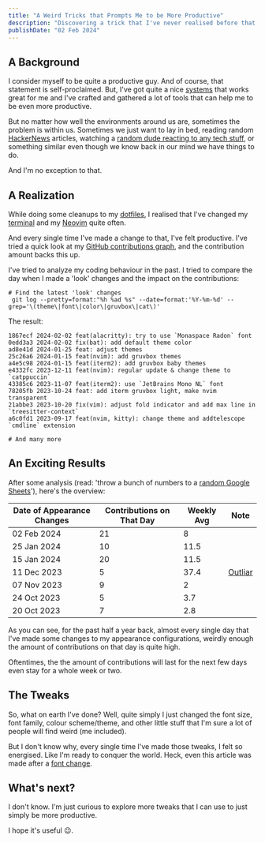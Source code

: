 ```yaml
---
title: "A Weird Tricks that Prompts Me to be More Productive"
description: "Discovering a trick that I've never realised before that helps me when I am un-motivated to work"
publishDate: "02 Feb 2024"
---
```


## A Background
I consider myself to be quite a productive guy. And of course, that statement is self-proclaimed. But, I've got quite a nice [systems](https://jamesclear.com/goals-systems) that works great for me and I've crafted and gathered a lot of tools that can help me to be even more productive.

But no matter how well the environments around us are, sometimes the problem is within us. Sometimes we just want to lay in bed, reading random [HackerNews](https://news.ycombinator.com/) articles, watching a [random dude reacting to any tech stuff](https://www.youtube.com/watch?v=s-vJcOfrvi0), or something similar even though we know back in our mind we have things to do.

And I'm no exception to that.

## A Realization
While doing some cleanups to my [dotfiles](https://github.com/hisamafahri/dotfiles/), I realised that I've changed my [terminal](https://github.com/alacritty/alacritty) and my [Neovim](https://neovim.org) quite often.

And every single time I've made a change to that, I've felt productive. I've tried a quick look at my [GitHub contributions graph](https://skyline.github.com/hisamafahri/2023), and the contribution amount backs this up.

I've tried to analyze my coding behaviour in the past. I tried to compare the day when I made a 'look' changes and the impact on the contributions:

```shell
# Find the latest 'look' changes
 git log --pretty=format:"%h %ad %s" --date=format:'%Y-%m-%d' --grep='\(theme\|font\|color\|gruvbox\|cat\)'
```

The result:

```shell
1867ecf 2024-02-02 feat(alacritty): try to use `Monaspace Radon` font
0edd3a3 2024-02-02 fix(bat): add default theme color
ad8e41d 2024-01-25 feat: adjust themes
25c26a6 2024-01-15 feat(nvim): add gruvbox themes
a4e5c98 2024-01-15 feat(iterm2): add gruvbox baby themes
e4332fc 2023-12-11 feat(nvim): regular update & change theme to `catppuccin`
43385c6 2023-11-07 feat(iterm2): use `JetBrains Mono NL` font
78205fb 2023-10-24 feat: add iterm gruvbox light, make nvim transparent
21abbe3 2023-10-20 fix(vim): adjust fold indicator and add max line in `treesitter-context`
a6c0fd1 2023-09-17 feat(nvim, kitty): change theme and addtelescope `cmdline` extension

# And many more
```

## An Exciting Results
After some analysis (read: 'throw a bunch of numbers to a [random Google Sheets](https://docs.google.com/spreadsheets/d/1ZD7HbJefNovuYp2CFFTiGXjQ1imr2vGpi933foF2xYM/edit?usp=sharing)'), here's the overview:

| Date of Appearance Changes | Contributions on That Day  | Weekly Avg | Note                                                                                                  |
| -------------------------- | -------------------------- | ---------- | ----------------------------------------------------------------------------------------------------- |
| 02 Feb 2024                | 21                         | 8          |                                                                                                       |
| 25 Jan 2024                | 10                         | 11.5       |                                                                                                       |
| 15 Jan 2024                | 20                         | 11.5       |                                                                                                       |
| 11 Dec 2023                | 5                          | 37.4       | [Outliar](https://github.com/hisamafahri/hisamafahri/commit/68fd87765c4c8d712ab970a97c5ae939d7dd0e5f) |
| 07 Nov 2023                | 9                          | 2          |                                                                                                       |
| 24 Oct 2023                | 5                          | 3.7        |                                                                                                       |
| 20 Oct 2023                | 7                          | 2.8        |                                                                                                       |

As you can see, for the past half a year back, almost every single day that I've made some changes to my appearance configurations, weirdly enough the amount of contributions on that day is quite high.

Oftentimes, the the amount of contributions will last for the next few days even stay for a whole week or two.

## The Tweaks
So, what on earth I've done? Well, quite simply I just changed the font size, font family, colour scheme/theme, and other little stuff that I'm sure a lot of people will find weird (me included).

But I don't know why, every single time I've made those tweaks, I felt so energised. Like I'm ready to conquer the world. Heck, even this article was made after a [font change](https://github.com/hisamafahri/dotfiles/commit/1867ecf64a3832eab464986cfe20e1553abb720d).

## What's next?
I don't know. I'm just curious to explore more tweaks that I can use to just simply be more productive.

I hope it's useful 😉.

